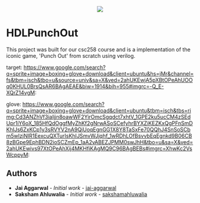 <div align="center">
  <img src ="https://camo.githubusercontent.com/8791e7edd653488024ac18a0bacacc383cc07b48/687474703a2f2f73332e616d617a6f6e6177732e636f6d2f7a68656e676c61622d6d656469612f77702d636f6e74656e742f75706c6f6164732f323031352f30382f30343136343234362f552d6f662d542d4c6f676f2d426c75652d486f72697a2e706e67" />
</div>

# HDLPunchOut 

This project was built for our csc258 course and is a implementation of the iconic game, 'Punch Out' from scratch using verilog.

target:
https://www.google.com/search?q=sprite+image+boxing+glove+download&client=ubuntu&hs=jMr&channel=fs&tbm=isch&tbo=u&source=univ&sa=X&ved=2ahUKEwjA5pXBtOPeAhUOOq0KHUL0BrsQsAR6BAgAEAE&biw=1914&bih=955#imgrc=-Q_E-XQrZ14vgM:



glove:
https://www.google.com/search?q=sprite+image+boxing+glove+download&client=ubuntu&tbm=isch&tbs=rimg:Cd3ANZhVf3iaIjjn8oawWF2YirOmcSgqdct7xhtV_1GPE2ku5ucCM4zSEdUpr1iY6oX_185HfQdOggfMyZhKf2gNrwASoSCefyhrBYXZiKEZKxQgPFnSmDKhIJs6ZxKCp1y3sRVYV2nA9QjUoqEgnGG1X8Y8TaSxFe70QQhJ4SnSoSCbm5wIzjNIR1EexcuQXTurIsKhIJSmvWJjqhf_1wRDhLOfBsvvbEqEgnkd9B06CB8zBGpe9EphBDN2ioSCZmEp_1aA2vABEZJPMM0swJhH&tbo=u&sa=X&ved=2ahUKEwivs97XtOPeAhXij4MKHfiKAgMQ9C96BAgBEBs#imgrc=XhwKc2VsWcppyM:


## Authors

* **Jai Aggarwal** - *Initial work* - [jai-aggarwal](https://github.com/jai-aggarwal)
* **Saksham Ahluwalia** - *Initial work* - [sakshamahluwalia](https://github.com/sakshamahluwalia)
